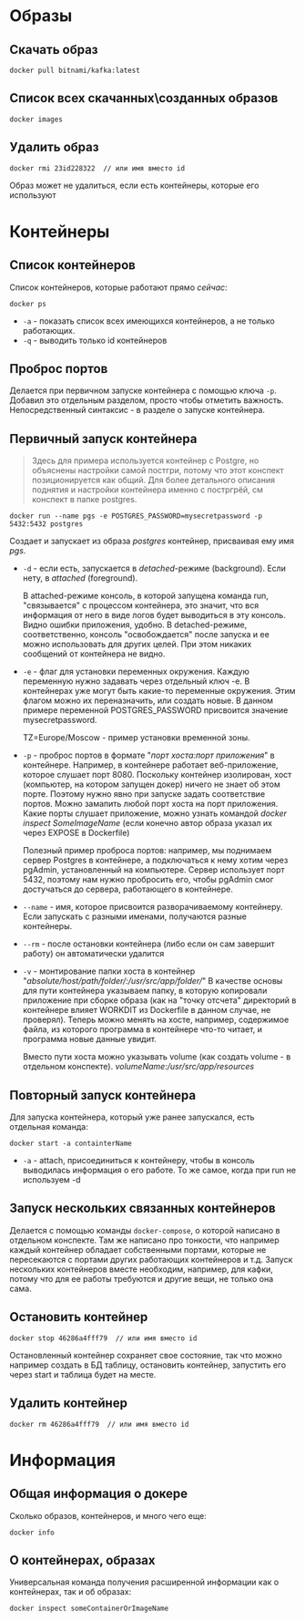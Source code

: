 

# Образы

## Скачать образ

```
docker pull bitnami/kafka:latest
```

## Список всех скачанных\созданных образов

```
docker images
```

## Удалить образ

```
docker rmi 23id228322  // или имя вместо id
```

Образ может не удалиться, если есть контейнеры, которые его используют

# Контейнеры

## Список контейнеров

Список контейнеров, которые работают прямо *сейчас*:

```
docker ps
```

* `-a` - показать список всех имеющихся контейнеров, а не только работающих.
* `-q` - выводить только id контейнеров

## Проброс портов

Делается при первичном запуске контейнера с помощью ключа `-p`. Добавил это отдельным разделом, просто чтобы отметить важность. Непосредственный синтаксис - в разделе о запуске контейнера.

## Первичный запуск контейнера

> Здесь для примера используется контейнер с Postgre, но объяснены настройки самой постгри, потому что этот конспект позиционируется как общий. Для более детального описания поднятия и настройки контейнера именно с постргрёй, см конспект в папке postgres.

````
docker run --name pgs -e POSTGRES_PASSWORD=mysecretpassword -p 5432:5432 postgres
````

Создает и запускает из образа *postgres* контейнер, присваивая ему имя *pgs*.

* `-d` - если есть, запускается в *detached*-режиме (background). Если нету, в *attached* (foreground).

  В attached-режиме консоль, в которой запущена команда run, "связывается" с процессом контейнера, это значит, что вся информация от него в виде логов будет выводиться в эту консоль. Видно ошибки приложения, удобно. В detached-режиме, соответственно, консоль "освобождается" после запуска и ее можно использовать для других целей. При этом никаких сообщений от контейнера не видно.

* `-e` - флаг для установки переменных окружения. Каждую переменную нужно задавать через отдельный ключ -e. В контейнерах уже могут быть какие-то переменные окружения. Этим флагом можно их переназначить, или создать новые. В данном примере переменной POSTGRES_PASSWORD присвоится значение mysecretpassword.

  TZ=Europe/Moscow - пример установки временной зоны.

* `-p` - проброс портов в формате "*порт хоста:порт приложения*" в контейнере. Например, в контейнере работает веб-приложение, которое слушает порт 8080. Поскольку контейнер изолирован, хост (компьютер, на котором запущен докер) ничего не знает об этом порте. Поэтому нужно явно при запуске задать соответствие портов. Можно замапить любой порт хоста на порт приложения. Какие порты слушает приложение, можно узнать командой *docker inspect SomeImageName* (если конечно автор образа указал их через EXPOSE в Dockerfile)

  Полезный пример проброса портов: например, мы поднимаем сервер Postgres в контейнере, а подключаться к нему хотим через pgAdmin, установленный на компьютере. Сервер использует порт 5432, поэтому нам нужно пробросить его, чтобы pgAdmin смог достучаться до сервера, работающего в контейнере. 

* `--name` - имя, которое присвоится разворачиваемому контейнеру. Если запускать с разными именами, получаются разные контейнеры.

* `--rm` - после остановки контейнера (либо если он сам завершит работу) он автоматически удалится

* `-v` - монтирование папки хоста в контейнер "*absolute/host/path/folder/:/usr/src/app/folder/*"  В качестве основы для пути контейнера указываем папку, в которую копировали приложение при сборке образа (как на "точку отсчета" директорий в контейнере влияет WORKDIT из Dockerfile в данном случае, не проверял). Теперь можно менять на хосте, например, содержимое файла, из которого программа в контейнере что-то читает, и программа новые данные увидит.

  Вместо пути хоста можно указывать volume (как создать volume - в отдельном конспекте). *volumeName:/usr/src/app/resources*

## Повторный запуск контейнера

Для запуска контейнера, который уже ранее запускался, есть отдельная команда:

```
docker start -a containterName
```

* `-a` - attach, присоединиться к контейнеру, чтобы в консоль выводилась информация о его работе. То же самое, когда при run не используем -d

## Запуск нескольких связанных контейнеров

Делается с помощью команды `docker-compose`, о которой написано в отдельном конспекте. Там же написано про тонкости, что например каждый контейнер обладает собственными портами, которые не пересекаются с портами других работающих контейнеров и т.д. Запуск нескольких контейнеров вместе необходим, например, для кафки, потому что для ее работы требуются и другие вещи, не только она сама.

## Остановить контейнер

```
docker stop 46286a4fff79  // или имя вместо id
```

Остановленный контейнер сохраняет свое состояние, так что можно например создать в БД таблицу, остановить контейнер, запустить его через start и таблица будет на месте.

## Удалить контейнер

```
docker rm 46286a4fff79  // или имя вместо id
```

# Информация

## Общая информация о докере

Сколько образов, контейнеров, и много чего еще:

```
docker info
```

## О контейнерах, образах

Универсальная команда получения расширенной информации как о контейнерах, так и об образах:

```
docker inspect someContainerOrImageName
```


